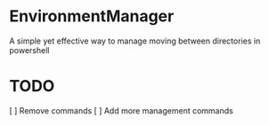 # EnvironmentManager
A simple yet effective way to manage moving between directories in powershell

# TODO
[ ] Remove commands
[ ] Add more management commands
